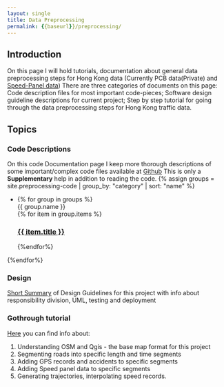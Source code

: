 ```yaml
---
layout: single
title: Data Preprocessing
permalink: {{baseurl}}/preprocessing/
---
```


## Introduction

On this page I will hold tutorials, documentation about general data preprocessing steps for Hong Kong data (Currently PCB data(Private) and [Speed-Panel data](https://data.gov.hk/en-data/dataset/hk-td-tis-speed-map-panels))
There are three categories of documents on this page: Code description files for most important code-pieces; Software design guideline descriptions for current project; Step by step tutorial for going through 
the data preprocessing steps for Hong Kong traffic data. 

## Topics


### Code Descriptions 

On this code Documentation page I keep more thorough descriptions of some important/complex 
code files available at [Github](https://github.com/AndresNamm/) This is only a **Supplementary** help in addition to reading the code.
{% assign groups = site.preprocessing-code | group_by: "category" | sort: "name" %}
+ {% for group in groups %}
    <div class="cookie">
       {{ group.name }}
    <div class="cookie">
    {% for item in group.items %}
       <div class="cookie">
           <h3><a href="{{ item.url | relative_url }}">{{ item.title }}</a></h3>
       <div class="cookie">
    {%endfor%}
{%endfor%}


### Design 

[Short Summary]({{page.url}}design) of Design Guidelines for this project with info about responsibility division, UML, testing and deployment

### Gothrough tutorial

[Here]({{page.url}}tutorial) you can find info about: 

1. Understanding OSM and Qgis - the base map format for this project
2. Segmenting roads into specific length and time segments
3. Adding GPS records and accidents to specific segments
4. Adding Speed panel data to specific segments
5. Generating trajectories, interpolating speed records.  

 